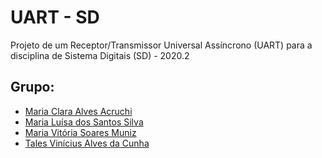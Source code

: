 # UART - SD
Projeto de um Receptor/Transmissor Universal Assíncrono (UART) para a disciplina de Sistema Digitais (SD) - 2020.2
## Grupo:
* [Maria Clara Alves Acruchi](https://github.com/acrucha)
* [Maria Luísa dos Santos Silva](https://github.com/mluisass)
* [Maria Vitória Soares Muniz](https://github.com/mariavmuniz)
* [Tales Vinícius Alves da Cunha](https://github.com/Miletinho)
